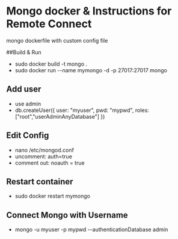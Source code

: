 # Mongo docker & Instructions for Remote Connect
mongo dockerfile with custom config file

##Build & Run 

- sudo docker build -t mongo .
- sudo docker run --name mymongo -d -p 27017:27017  mongo

## Add user

- use admin
- db.createUser({ user: "myuser", pwd: "mypwd", roles: ["root","userAdminAnyDatabase"] })

## Edit Config

- nano /etc/mongod.conf 
- uncomment: auth=true
- comment out: noauth = true

## Restart container

- sudo  docker restart mymongo

## Connect Mongo with Username

- mongo -u myuser -p mypwd --authenticationDatabase admin


